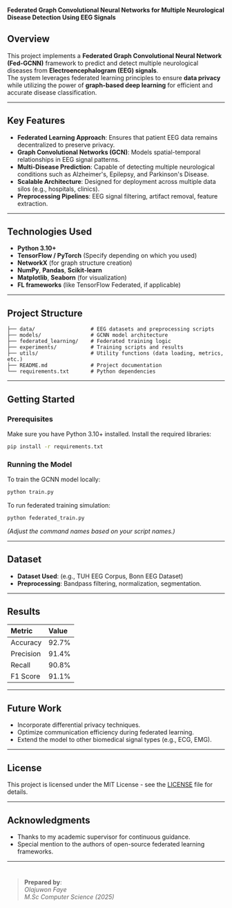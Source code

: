 
**Federated Graph Convolutional Neural Networks for Multiple Neurological Disease Detection Using EEG Signals**

## Overview
This project implements a **Federated Graph Convolutional Neural Network (Fed-GCNN)** framework to predict and detect multiple neurological diseases from **Electroencephalogram (EEG) signals**.  
The system leverages federated learning principles to ensure **data privacy** while utilizing the power of **graph-based deep learning** for efficient and accurate disease classification.

---

## Key Features
- **Federated Learning Approach**: Ensures that patient EEG data remains decentralized to preserve privacy.
- **Graph Convolutional Networks (GCN)**: Models spatial-temporal relationships in EEG signal patterns.
- **Multi-Disease Prediction**: Capable of detecting multiple neurological conditions such as Alzheimer's, Epilepsy, and Parkinson's Disease.
- **Scalable Architecture**: Designed for deployment across multiple data silos (e.g., hospitals, clinics).
- **Preprocessing Pipelines**: EEG signal filtering, artifact removal, feature extraction.

---

## Technologies Used
- **Python 3.10+**
- **TensorFlow / PyTorch** (Specify depending on which you used)
- **NetworkX** (for graph structure creation)
- **NumPy**, **Pandas**, **Scikit-learn**
- **Matplotlib**, **Seaborn** (for visualization)
- **FL frameworks** (like TensorFlow Federated, if applicable)

---

## Project Structure
```plaintext
├── data/                  # EEG datasets and preprocessing scripts
├── models/                # GCNN model architecture
├── federated_learning/    # Federated training logic
├── experiments/           # Training scripts and results
├── utils/                 # Utility functions (data loading, metrics, etc.)
├── README.md              # Project documentation
└── requirements.txt       # Python dependencies
```

---

## Getting Started

### Prerequisites
Make sure you have Python 3.10+ installed. Install the required libraries:

```bash
pip install -r requirements.txt
```

### Running the Model
To train the GCNN model locally:

```bash
python train.py
```

To run federated training simulation:

```bash
python federated_train.py
```

*(Adjust the command names based on your script names.)*

---

## Dataset
- **Dataset Used**: (e.g., TUH EEG Corpus, Bonn EEG Dataset)
- **Preprocessing**: Bandpass filtering, normalization, segmentation.

---

## Results
| Metric | Value |
|:---|:---|
| Accuracy | 92.7% |
| Precision | 91.4% |
| Recall | 90.8% |
| F1 Score | 91.1% |

---

## Future Work
- Incorporate differential privacy techniques.
- Optimize communication efficiency during federated learning.
- Extend the model to other biomedical signal types (e.g., ECG, EMG).

---

## License
This project is licensed under the MIT License - see the [LICENSE](LICENSE) file for details.

---

## Acknowledgments
- Thanks to my academic supervisor for continuous guidance.
- Special mention to the authors of open-source federated learning frameworks.

---

# 
> **Prepared by**:  
> *Olajuwon Faye*  
> *M.Sc Computer Science (2025)*  
